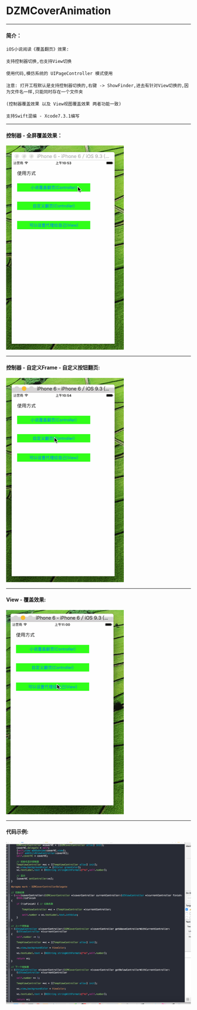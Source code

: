 # DZMCoverAnimation

***
#### 简介：

    iOS小说阅读《覆盖翻页》效果:
    
    支持控制器切换,也支持View切换
    
    使用代码,模仿系统的 UIPageController 模式使用
    
    注意: 打开工程默认是支持控制器切换的,右键 -> ShowFinder,进去有针对View切换的,因为文件名一样,只能同时存在一个文件夹

    (控制器覆盖效果 以及 View视图覆盖效果 两者功能一致)

    支持Swift混编 - Xcode7.3.1编写

***
#### 控制器 - 全屏覆盖效果：
![控制器 - 全屏覆盖效果](icon1.gif)

***
#### 控制器 - 自定义Frame - 自定义按钮翻页:
![控制器 - 自定义Frame - 自定义按钮翻页](icon2.gif)

***
#### View - 覆盖效果:
![View - 覆盖效果](icon3.gif)

***
#### 代码示例:
![代码示例](icon0.png)
